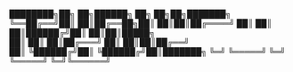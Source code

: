 ████████╗██╗   ██╗██████╗ ██╗   ██╗██╗███████╗
╚══██╔══╝██║   ██║██╔══██╗██║   ██║██║██╔════╝
   ██║   ██║   ██║██████╔╝██║   ██║██║█████╗  
   ██║   ██║   ██║██╔═══╝ ██║   ██║██║██╔══╝  
   ██║   ╚██████╔╝██║     ╚██████╔╝██║███████╗
   ╚═╝    ╚═════╝ ╚═╝      ╚═════╝ ╚═╝╚══════╝
